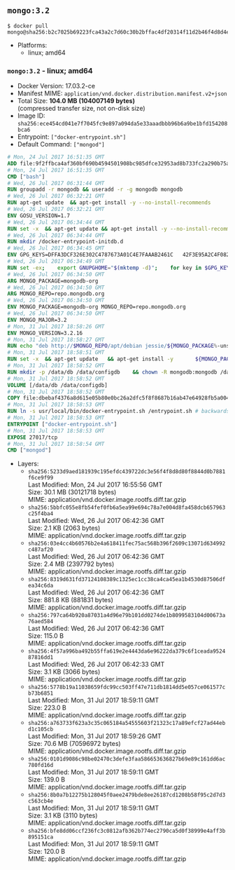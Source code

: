 ## `mongo:3.2`

```console
$ docker pull mongo@sha256:b2c7025b69223fca43a2c7d60c30b2bffac4df20314f11d2b46f4d8d4eaf29e9
```

-	Platforms:
	-	linux; amd64

### `mongo:3.2` - linux; amd64

-	Docker Version: 17.03.2-ce
-	Manifest MIME: `application/vnd.docker.distribution.manifest.v2+json`
-	Total Size: **104.0 MB (104007149 bytes)**  
	(compressed transfer size, not on-disk size)
-	Image ID: `sha256:ece454cd041e7f7045fc9e897a094da5e33aaadbbb96b6a9be1bfd154208bca6`
-	Entrypoint: `["docker-entrypoint.sh"]`
-	Default Command: `["mongod"]`

```dockerfile
# Mon, 24 Jul 2017 16:51:35 GMT
ADD file:9f2ffbca4af360bf690b4594501908bc985dfce32953ad8b733fc2a290b75a80 in / 
# Mon, 24 Jul 2017 16:51:35 GMT
CMD ["bash"]
# Wed, 26 Jul 2017 06:31:44 GMT
RUN groupadd -r mongodb && useradd -r -g mongodb mongodb
# Wed, 26 Jul 2017 06:32:21 GMT
RUN apt-get update 	&& apt-get install -y --no-install-recommends 		ca-certificates			jq 		numactl 	&& rm -rf /var/lib/apt/lists/*
# Wed, 26 Jul 2017 06:32:21 GMT
ENV GOSU_VERSION=1.7
# Wed, 26 Jul 2017 06:34:44 GMT
RUN set -x 	&& apt-get update && apt-get install -y --no-install-recommends wget && rm -rf /var/lib/apt/lists/* 	&& wget -O /usr/local/bin/gosu "https://github.com/tianon/gosu/releases/download/$GOSU_VERSION/gosu-$(dpkg --print-architecture)" 	&& wget -O /usr/local/bin/gosu.asc "https://github.com/tianon/gosu/releases/download/$GOSU_VERSION/gosu-$(dpkg --print-architecture).asc" 	&& export GNUPGHOME="$(mktemp -d)" 	&& gpg --keyserver ha.pool.sks-keyservers.net --recv-keys B42F6819007F00F88E364FD4036A9C25BF357DD4 	&& gpg --batch --verify /usr/local/bin/gosu.asc /usr/local/bin/gosu 	&& rm -r "$GNUPGHOME" /usr/local/bin/gosu.asc 	&& chmod +x /usr/local/bin/gosu 	&& gosu nobody true 	&& apt-get purge -y --auto-remove wget
# Wed, 26 Jul 2017 06:34:44 GMT
RUN mkdir /docker-entrypoint-initdb.d
# Wed, 26 Jul 2017 06:34:45 GMT
ENV GPG_KEYS=DFFA3DCF326E302C4787673A01C4E7FAAAB2461C 	42F3E95A2C4F08279C4960ADD68FA50FEA312927
# Wed, 26 Jul 2017 06:34:49 GMT
RUN set -ex; 	export GNUPGHOME="$(mktemp -d)"; 	for key in $GPG_KEYS; do 		gpg --keyserver ha.pool.sks-keyservers.net --recv-keys "$key"; 	done; 	gpg --export $GPG_KEYS > /etc/apt/trusted.gpg.d/mongodb.gpg; 	rm -r "$GNUPGHOME"; 	apt-key list
# Wed, 26 Jul 2017 06:34:50 GMT
ARG MONGO_PACKAGE=mongodb-org
# Wed, 26 Jul 2017 06:34:50 GMT
ARG MONGO_REPO=repo.mongodb.org
# Wed, 26 Jul 2017 06:34:50 GMT
ENV MONGO_PACKAGE=mongodb-org MONGO_REPO=repo.mongodb.org
# Wed, 26 Jul 2017 06:34:50 GMT
ENV MONGO_MAJOR=3.2
# Mon, 31 Jul 2017 18:58:26 GMT
ENV MONGO_VERSION=3.2.16
# Mon, 31 Jul 2017 18:58:27 GMT
RUN echo "deb http://$MONGO_REPO/apt/debian jessie/${MONGO_PACKAGE%-unstable}/$MONGO_MAJOR main" | tee "/etc/apt/sources.list.d/${MONGO_PACKAGE%-unstable}.list"
# Mon, 31 Jul 2017 18:58:51 GMT
RUN set -x 	&& apt-get update 	&& apt-get install -y 		${MONGO_PACKAGE}=$MONGO_VERSION 		${MONGO_PACKAGE}-server=$MONGO_VERSION 		${MONGO_PACKAGE}-shell=$MONGO_VERSION 		${MONGO_PACKAGE}-mongos=$MONGO_VERSION 		${MONGO_PACKAGE}-tools=$MONGO_VERSION 	&& rm -rf /var/lib/apt/lists/* 	&& rm -rf /var/lib/mongodb 	&& mv /etc/mongod.conf /etc/mongod.conf.orig
# Mon, 31 Jul 2017 18:58:52 GMT
RUN mkdir -p /data/db /data/configdb 	&& chown -R mongodb:mongodb /data/db /data/configdb
# Mon, 31 Jul 2017 18:58:52 GMT
VOLUME [/data/db /data/configdb]
# Mon, 31 Jul 2017 18:58:52 GMT
COPY file:dbebaf4376a8d615e05b80e0bc26a2dfc5f8f8687b16ab47e64928fb5a00498d in /usr/local/bin/ 
# Mon, 31 Jul 2017 18:58:53 GMT
RUN ln -s usr/local/bin/docker-entrypoint.sh /entrypoint.sh # backwards compat
# Mon, 31 Jul 2017 18:58:53 GMT
ENTRYPOINT ["docker-entrypoint.sh"]
# Mon, 31 Jul 2017 18:58:53 GMT
EXPOSE 27017/tcp
# Mon, 31 Jul 2017 18:58:54 GMT
CMD ["mongod"]
```

-	Layers:
	-	`sha256:5233d9aed181939c195efdc439722dc3e56f4f8d8d80f8844d0b7881f6ce9f99`  
		Last Modified: Mon, 24 Jul 2017 16:55:56 GMT  
		Size: 30.1 MB (30121718 bytes)  
		MIME: application/vnd.docker.image.rootfs.diff.tar.gzip
	-	`sha256:5bbfc055e8fb54fef0fb6a5ea99e694c78a7e004d8fa458dcb657963c25f4ba4`  
		Last Modified: Wed, 26 Jul 2017 06:42:36 GMT  
		Size: 2.1 KB (2063 bytes)  
		MIME: application/vnd.docker.image.rootfs.diff.tar.gzip
	-	`sha256:03e4cc4b60576b2e4a618411fec75ac568b396f2609c13071d634992c487af20`  
		Last Modified: Wed, 26 Jul 2017 06:42:36 GMT  
		Size: 2.4 MB (2397792 bytes)  
		MIME: application/vnd.docker.image.rootfs.diff.tar.gzip
	-	`sha256:8319d631fd37124108389c1325ec1cc38ca4ca45ea1b4530d87506dfea34c6da`  
		Last Modified: Wed, 26 Jul 2017 06:42:36 GMT  
		Size: 881.8 KB (881831 bytes)  
		MIME: application/vnd.docker.image.rootfs.diff.tar.gzip
	-	`sha256:797ca64b920a87031a4d96e79b101dd0274de1b8099583104d00673a76aed584`  
		Last Modified: Wed, 26 Jul 2017 06:42:36 GMT  
		Size: 115.0 B  
		MIME: application/vnd.docker.image.rootfs.diff.tar.gzip
	-	`sha256:4f57a996ba492b55ffa619e2e4443da6e96222da379c6f1ceada952487816dd1`  
		Last Modified: Wed, 26 Jul 2017 06:42:33 GMT  
		Size: 3.1 KB (3066 bytes)  
		MIME: application/vnd.docker.image.rootfs.diff.tar.gzip
	-	`sha256:5778b19a11038659fdc99cc503ff47e711db1814dd5e057ce061577cb73b6851`  
		Last Modified: Mon, 31 Jul 2017 18:59:11 GMT  
		Size: 223.0 B  
		MIME: application/vnd.docker.image.rootfs.diff.tar.gzip
	-	`sha256:a763733f623a3c35c065184a54555603f21323c17a89efcf27ad44ebd1c105cb`  
		Last Modified: Mon, 31 Jul 2017 18:59:26 GMT  
		Size: 70.6 MB (70596972 bytes)  
		MIME: application/vnd.docker.image.rootfs.diff.tar.gzip
	-	`sha256:0101d9086c98be02470c3defe3faa586653636827b69e89c161dd6ac780fd16d`  
		Last Modified: Mon, 31 Jul 2017 18:59:11 GMT  
		Size: 139.0 B  
		MIME: application/vnd.docker.image.rootfs.diff.tar.gzip
	-	`sha256:8b0a7b12275b128045f0aee2479bde8ee26187cd1208b58f95c2d7d3c563cb4e`  
		Last Modified: Mon, 31 Jul 2017 18:59:11 GMT  
		Size: 3.1 KB (3110 bytes)  
		MIME: application/vnd.docker.image.rootfs.diff.tar.gzip
	-	`sha256:bfe8dd06ccf236fc3c0812afb362b774ec2790ca5d0f38999e4aff3b895151ca`  
		Last Modified: Mon, 31 Jul 2017 18:59:11 GMT  
		Size: 120.0 B  
		MIME: application/vnd.docker.image.rootfs.diff.tar.gzip
